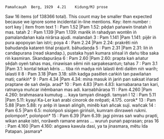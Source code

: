 	Pamañcaᶇah	Berg, 1929	4.21	Kidung/MJ prose

  Saw 16 items (of 138366 total). This count may be smaller than expected because we ignore some incidental in-line mentions.
Key: item number : sort key | item from text
1 : Pam 1.52 |Pam 1.52: pĕḍaṅ paṅawin tinatah iṅ mas. tatah
2 : Pam 1.139 |Pam 1.139: marĕk iṅ rahadyan wontĕn iṅ pamalandaṅan kala nirârsa ajudi.  malandaṅ
3 : Pam 1.141 |Pam 1.141: pijĕr iṅ pura apopoyan lan istri;  poya
4 : Pam 2.24 |Pam 2.24: prakrĕti niṅ bahudanḍa katareṅ tiṅal prajurit.  bāhudaṇḍa
5 : Pam 2.31 |Pam 2.31: liṅ iṅ candapurana (read skandap.), pustaka hyaṅ kumara siṅsal iṅ daṅu tiba saka riṅ kasmiran.  Skandapurāṇa
6 : Pam 2.60 |Pam 2.60: prapta kaṅ aṅatur sĕḍah oyeṅ tahas mas, rinawisan sĕmi niṅ sarpakesantun;  tahas
7 : Pam 3.1 |Pam 3.1: kontal tekaṅ kĕris ... tiba riṅ madya niṅ lalasti ĕnti dalĕm niṅ warih;  lalasti II
8 : Pam 3.18 |Pam 3.18: silih kadga pasĕleṅ caṅkiṅ tan pawilaṅan mati;  caṅkiṅ*
9 : Pam 4.34 |Pam 4.34: mina masuk iṅ jariṅ pan saksat iṅarad praptane de saṅ dwija.  arad*
10 : Pam 4.83 |Pam 4.83: karnabarana tan kari, ratnanya muñcar iṅĕmbanan mas adi.  karṇabhāraṇa
11 : Pam 4.260 |Pam 4.260: brahmasara kumutug ... kaya tamyaṅ dinagdi.  tamyaṅ I
12 : Pam 5.11 |Pam 5.11: kyayi Ka-Ler kaṅ arabi cinorok de nrĕpati; 4.175.  corok*
13 : Pam 5.88 |Pam 5.88: ry arĕp iṅ lawaṅ aliṅgih, minĕb kaṅ añcak suji.  wañcak
14 : Pam 6.5 |Pam 6.5: moloṅpoṅ sisigen giriṅsiṅ, kumram dinraweṅ rukmi.  polompoṅ*, poloṅpoṅ*
15 : Pam 6.39 |Pam 6.39: jagi pinras saṅ wahu prapti, wikan anake istri, norâweh ramane amras ... wuruṅ punaṅ paprasan;  pras
16 : Pam 4.160 |Pam 4.160: aṅgawa kawula dasi, ya ta jinasmara, mĕtu Ida Patapan.  jasmara*
